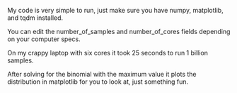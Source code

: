 My code is very simple to run, just make sure you have numpy, matplotlib, and tqdm installed. 

You can edit the number_of_samples and number_of_cores fields depending on your computer specs. 

On my crappy laptop with six cores it took 25 seconds to run 1 billion samples.

After solving for the binomial with the maximum value it plots the distribution in matplotlib for you to look at, just something fun.
